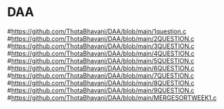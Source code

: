 # DAA
#https://github.com/ThotaBhavani/DAA/blob/main/1question.c
#https://github.com/ThotaBhavani/DAA/blob/main/2QUESTION.c
#https://github.com/ThotaBhavani/DAA/blob/main/3QUESTION.c
#https://github.com/ThotaBhavani/DAA/blob/main/4QUESTION.c
#https://github.com/ThotaBhavani/DAA/blob/main/5QUESTION.c
#https://github.com/ThotaBhavani/DAA/blob/main/6QUESTION.c
#https://github.com/ThotaBhavani/DAA/blob/main/7QUESTION.c
#https://github.com/ThotaBhavani/DAA/blob/main/8QUESTION.c
#https://github.com/ThotaBhavani/DAA/blob/main/9QUESTION.c
#https://github.com/ThotaBhavani/DAA/blob/main/MERGESORTWEEK1.c
